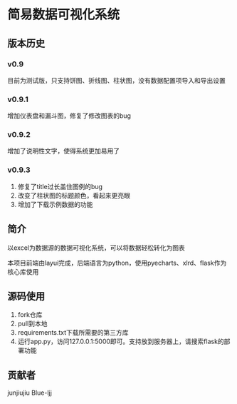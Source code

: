 # 简易数据可视化系统

## 版本历史

### v0.9

目前为测试版，只支持饼图、折线图、柱状图，没有数据配置项导入和导出设置
### v0.9.1

增加仪表盘和漏斗图，修复了修改图表的bug

### v0.9.2

增加了说明性文字，使得系统更加易用了

### v0.9.3

1. 修复了title过长盖住图例的bug
2. 改变了柱状图的标题颜色，看起来更亮眼
3. 增加了下载示例数据的功能



## 简介

以excel为数据源的数据可视化系统，可以将数据轻松转化为图表

本项目前端由layui完成，后端语言为python，使用pyecharts、xlrd、flask作为核心库使用



## 源码使用

1. fork仓库
2. pull到本地
3. requirements.txt下载所需要的第三方库
4. 运行app.py，访问127.0.0.1:5000即可。支持放到服务器上，请搜索flask的部署功能


## 贡献者

junjiujiu
Blue-ljj
